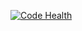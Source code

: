 [![Code Health](https://landscape.io/github/swoogles/ClashOfClans/master/landscape.png)](https://landscape.io/github/swoogles/ClashOfClans/master/landscape.png)
